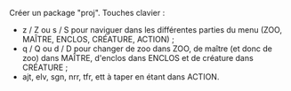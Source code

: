Créer un package "proj".
Touches clavier :
- z / Z ou s / S pour naviguer dans les différentes parties du menu (ZOO, MAÎTRE, ENCLOS, CRÉATURE, ACTION) ;
- q / Q ou d / D pour changer de zoo dans ZOO, de maître (et donc de zoo) dans MAÎTRE, d'enclos dans ENCLOS 
et de créature dans CRÉATURE ;
- ajt, elv, sgn, nrr, tfr, ett à taper en étant dans ACTION.
